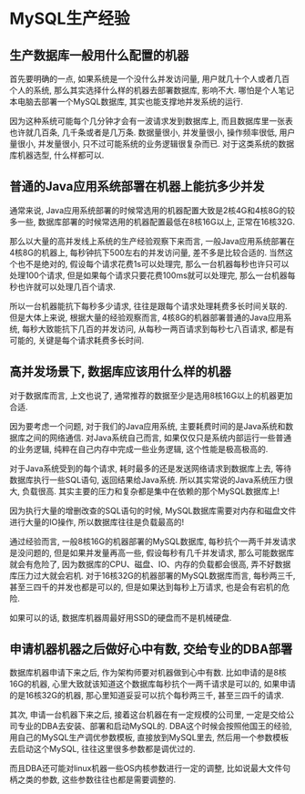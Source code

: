# MySQL生产经验


<!--more-->



## 生产数据库一般用什么配置的机器

首先要明确的一点, 如果系统是一个没什么并发访问量, 用户就几十个人或者几百个人的系统, 那么其实选择什么样的机器去部署数据库, 影响不大. 哪怕是个人笔记本电脑去部署一个MySQL数据库, 其实也能支撑地并发系统的运行. 



因为这种系统可能每个几分钟才会有一波请求发到数据库上, 而且数据库里一张表也许就几百条, 几千条或者是几万条. 数据量很小, 并发量很小, 操作频率很低, 用户量很小, 并发量很小, 只不过可能系统的业务逻辑很复杂而已. 对于这类系统的数据库机器选型, 什么样都可以. 



## 普通的Java应用系统部署在机器上能抗多少并发

通常来说, Java应用系统部署的时候常选用的机器配置大致是2核4G和4核8G的较多一些, 数据库部署的时候常选用的机器配置最低在8核16G以上, 正常在16核32G. 



那么以大量的高并发线上系统的生产经验观察下来而言, 一般Java应用系统部署在4核8G的机器上, 每秒钟抗下500左右的并发访问量, 差不多是比较合适的. 当然这个也不是绝对的, 假设每个请求花费1s可以处理完, 那么一台机器每秒也许只可以处理100个请求, 但是如果每个请求只要花费100ms就可以处理完, 那么一台机器每秒也许就可以处理几百个请求. 



所以一台机器能抗下每秒多少请求, 往往是跟每个请求处理耗费多长时间关联的. 但是大体上来说, 根据大量的经验观察而言, 4核8G的机器部署普通的Java应用系统, 每秒大致能抗下几百的并发访问, 从每秒一两百请求到每秒七八百请求, 都是有可能的, 关键是每个请求耗费多长时间. 



## 高并发场景下, 数据库应该用什么样的机器

对于数据库而言, 上文也说了, 通常推荐的数据至少是选用8核16G以上的机器更加合适. 



因为要考虑一个问题, 对于我们的Java应用系统, 主要耗费时间的是Java系统和数据库之间的网络通信. 对Java系统自己而言, 如果仅仅只是系统内部运行一些普通的业务逻辑, 纯粹在自己内存中完成一些业务逻辑, 这个性能是极高极高的. 



对于Java系统受到的每个请求, 耗时最多的还是发送网络请求到数据库上去, 等待数据库执行一些SQL语句, 返回结果给Java系统. 所以其实常说的Java系统压力很大, 负载很高. 其实主要的压力和复杂都是集中在依赖的那个MySQL数据库上! 



因为执行大量的增删改查的SQL语句的时候, MySQL数据库需要对内存和磁盘文件进行大量的IO操作, 所以数据库往往是负载最高的! 



通过经验而言, 一般8核16G的机器部署的MySQL数据库, 每秒抗个一两千并发请求是没问题的, 但是如果并发量再高一些, 假设每秒有几千并发请求, 那么可能数据库就会有危险了, 因为数据库的CPU、磁盘、IO、内存的负载都会很高, 弄不好数据库压力过大就会宕机. 对于16核32G的机器部署的MySQL数据库而言, 每秒两三千, 甚至三四千的并发也都是可以的, 但是如果达到每秒上万请求, 也是会有宕机的危险. 



如果可以的话, 数据库机器周最好用SSD的硬盘而不是机械硬盘. 



## 申请机器机器之后做好心中有数, 交给专业的DBA部署

数据库机器申请下来之后, 作为架构师要对机器做到心中有数. 比如申请的是8核16G的机器, 心里大致就该知道这个数据库每秒抗个一两千请求是可以的, 如果申请的是16核32G的机器, 那心里知道妥妥可以抗个每秒两三千, 甚至三四千的请求. 



其次, 申请一台机器下来之后, 接着这台机器在有一定规模的公司里, 一定是交给公司专业的DBA去安装、部署和启动MySQL的. DBA这个时候会按照他国王的经验, 用自己的MySQL生产调优参数模板, 直接放到MySQL里去, 然后用一个参数模板去启动这个MySQL, 往往这里很多参数都是调优过的. 



而且DBA还可能对linux机器一些OS内核参数进行一定的调整, 比如说最大文件句柄之类的参数, 这些参数往往也都是需要调整的. 


